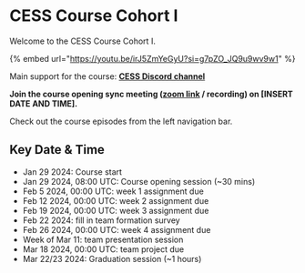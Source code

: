 # CESS Course Cohort I

Welcome to the CESS Course Cohort I.

{% embed url="https://youtu.be/irJ5ZmYeGyU?si=g7pZO_JQ9u9wv9w1" %}

Main support for the course: [**CESS Discord channel**](https://discord.gg/cess)

**Join the course opening sync meeting ([zoom link](#) / recording) on [INSERT DATE AND TIME].**

Check out the course episodes from the left navigation bar.

## Key Date & Time

- Jan 29 2024: Course start
- Jan 29 2024, 08:00 UTC: Course opening session (~30 mins)
- Feb 5  2024, 00:00 UTC: week 1 assignment due
- Feb 12 2024, 00:00 UTC: week 2 assignment due
- Feb 19 2024, 00:00 UTC: week 3 assignment due
- Feb 22 2024: fill in team formation survey
- Feb 26 2024, 00:00 UTC: week 4 assignment due
- Week of Mar 11: team presentation session
- Mar 18 2024, 00:00 UTC: team project due
- Mar 22/23 2024: Graduation session (~1 hours)
